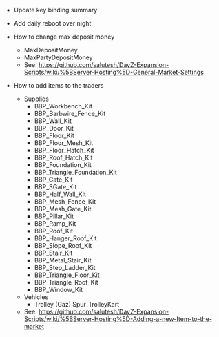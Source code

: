 * Update key binding summary

* Add daily reboot over night

* How to change max deposit money
  * MaxDepositMoney
  * MaxPartyDepositMoney
  * See: https://github.com/salutesh/DayZ-Expansion-Scripts/wiki/%5BServer-Hosting%5D-General-Market-Settings

* How to add items to the traders
  * Supplies    
    * BBP_Workbench_Kit
    * BBP_Barbwire_Fence_Kit
    * BBP_Wall_Kit
    * BBP_Door_Kit
    * BBP_Floor_Kit
    * BBP_Floor_Mesh_Kit
    * BBP_Floor_Hatch_Kit
    * BBP_Roof_Hatch_Kit
    * BBP_Foundation_Kit
    * BBP_Triangle_Foundation_Kit
    * BBP_Gate_Kit
    * BBP_SGate_Kit
    * BBP_Half_Wall_Kit
    * BBP_Mesh_Fence_Kit
    * BBP_Mesh_Gate_Kit
    * BBP_Pillar_Kit
    * BBP_Ramp_Kit
    * BBP_Roof_Kit
    * BBP_Hanger_Roof_Kit
    * BBP_Slope_Roof_Kit
    * BBP_Stair_Kit
    * BBP_Metal_Stair_Kit
    * BBP_Step_Ladder_Kit
    * BBP_Triangle_Floor_Kit
    * BBP_Triangle_Roof_Kit
    * BBP_Window_Kit
  * Vehicles
    * Trolley (Gaz) Spur_TrolleyKart
  * See: https://github.com/salutesh/DayZ-Expansion-Scripts/wiki/%5BServer-Hosting%5D-Adding-a-new-Item-to-the-market
